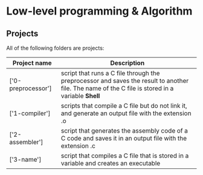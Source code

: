 
# Low-level programming & Algorithm #

## Projects
All of the following folders are projects:

|Project name |Description |
| ----------- | ---------- |
| ['0-preprocessor'] | script that runs a C file through the preprocessor and saves the result to another file. The name of the C file is stored in a variable **Shell** |
| ['1-compiler'] | scripts that compile a C file but do not link it, and generate an output file with the extension .o  |
|['2-assembler'] | script that generates the assembly code of a C code and saves it in an output file with the extension .c |
| ['3-name'] | script that compiles a C file that is stored in a variable and creates an executable |
